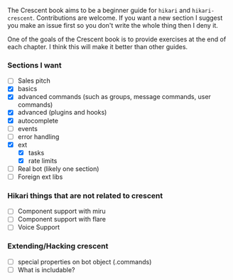The Crescent book aims to be a beginner guide for `hikari` and `hikari-crescent`.
Contributions are welcome. If you want a new section I suggest you make an issue first
so you don't write the whole thing then I deny it.

One of the goals of the Crescent book is to provide exercises at the end of each chapter.
I think this will make it better than other guides.

### Sections I want

- [ ] Sales pitch
- [x] basics
- [x] advanced commands (such as groups, message commands, user commands)
- [x] advanced (plugins and hooks)
- [x] autocomplete
- [ ] events
- [ ] error handling
- [x] ext
    - [x] tasks
    - [x] rate limits
- [ ] Real bot (likely one section)
- [ ] Foreign ext libs

### Hikari things that are not related to crescent
- [ ] Component support with miru
- [ ] Component support with flare
- [ ] Voice Support

### Extending/Hacking crescent
- [ ] special properties on bot object (.commands)
- [ ] What is includable?

